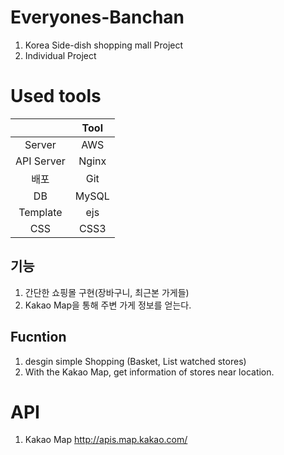# Everyones-Banchan
1. Korea Side-dish shopping mall Project
2. Individual Project

# Used tools
|  | Tool |
|:--------:|:--------:|
| Server | AWS |
| API Server | Nginx|
| 배포 | Git |
| DB | MySQL |
| Template | ejs |
| CSS | CSS3 |

## 기능
1. 간단한 쇼핑몰 구현(장바구니, 최근본 가게들)
2. Kakao Map을 통해 주변 가게 정보를 얻는다.

## Fucntion
1. desgin simple Shopping (Basket, List watched stores)
2. With the Kakao Map, get information of stores near location.

# API
1. Kakao Map http://apis.map.kakao.com/
